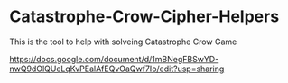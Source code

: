 # Catastrophe-Crow-Cipher-Helpers

This is the tool to help with solveing Catastrophe Crow Game

https://docs.google.com/document/d/1mBNegFBSwYD-nwQ9dOlQUeLqKvPEalAfEQvOaQwf7Io/edit?usp=sharing
